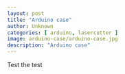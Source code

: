 ```yaml
---
layout: post
title: "Arduino case"
author: Unknown
categories: [ arduino, lasercutter ]
image: arduino-case/arduino-case.jpg
description: "Arduino case"
---
```


Test the test 
